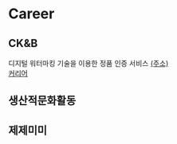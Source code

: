# Career

## CK&B 
디지털 워터마킹 기술을 이용한 정품 인증 서비스 [(주소)](http://hiddentag.com/index.jsp)
<br/>
[커리어](https://blog.naver.com/ndb796)

## 생산적문화활동

## 제제미미
